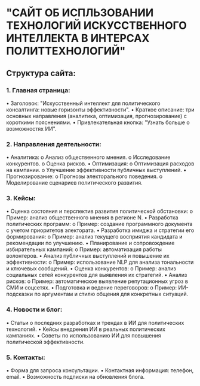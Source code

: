 # "САЙТ ОБ ИСПЛЬЗОВАНИИ ТЕХНОЛОГИЙ ИСКУССТВЕННОГО ИНТЕЛЛЕКТА В ИНТЕРСАХ ПОЛИТТЕХНОЛОГИЙ"
## Структура сайта:
### 1. Главная страница:
•	Заголовок: "Искусственный интеллект для политического консалтинга: новые горизонты эффективности".
•	Краткое описание: три основных направления (аналитика, оптимизация, прогнозирование) с короткими пояснениями.
•	Привлекательная кнопка: "Узнать больше о возможностях ИИ".
### 2. Направления деятельности:
•	Аналитика:
o	Анализ общественного мнения.
o	Исследование конкурентов.
o	Оценка рисков.
•	Оптимизация:
o	Оптимизация расходов на кампании.
o	Улучшение эффективности публичных выступлений.
•	Прогнозирование:
o	Прогнозы электорального поведения.
o	Моделирование сценариев политического развития.
### 3. Кейсы:
•	Оценка состояния и перспектив развития политической обстановки:
o	Пример: анализ общественного мнения в регионе N.
•	Разработка политических программ:
o	Пример: создание программного документа с учетом приоритетов электората.
•	Разработка имиджа и стратегии его формирования:
o	Пример: анализ текущего восприятия кандидата и рекомендации по улучшению.
•	Планирование и сопровождение избирательных кампаний:
o	Пример: автоматизация работы волонтеров.
•	Анализ публичных выступлений и повышение их эффективности:
o	Пример: использование NLP для анализа тональности и ключевых сообщений.
•	Оценка конкурентов:
o	Пример: анализ социальных сетей конкурентов для выявления их стратегий.
•	Анализ рисков:
o	Пример: автоматическое выявление репутационных угроз в СМИ и соцсетях.
•	Подготовка и ведение переговоров:
o	Пример: ИИ-подсказки по аргументам и стилю общения для конкретных ситуаций.
### 4. Новости и блог:
•	Статьи о последних разработках и трендах в ИИ для политических технологий.
•	Кейсы внедрения ИИ в реальных политических кампаниях.
•	Советы по использованию ИИ для повышения политической эффективности.
### 5. Контакты:
•	Форма для запроса консультации.
•	Контактная информация: телефон, email.
•	Возможность подписки на обновления блога.

